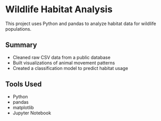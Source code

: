 # Wildlife Habitat Analysis

This project uses Python and pandas to analyze habitat data for wildlife populations.

## Summary

- Cleaned raw CSV data from a public database
- Built visualizations of animal movement patterns
- Created a classification model to predict habitat usage

## Tools Used
- Python
- pandas
- matplotlib
- Jupyter Notebook
